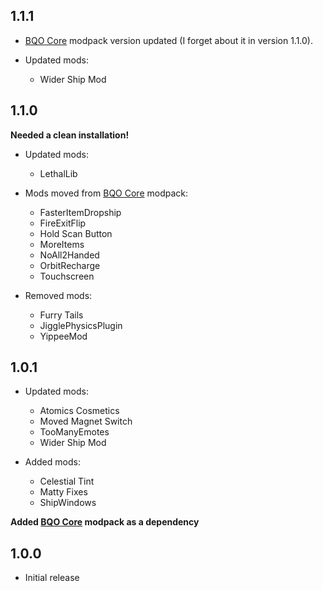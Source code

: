 ## 1.1.1
- [BQO Core](https://thunderstore.io/c/lethal-company/p/RebelSqu4d/BQO_Core/) modpack version updated (I forget about it in version 1.1.0).

- Updated mods:
    - Wider Ship Mod

## 1.1.0
<b>Needed a clean installation!</b>

- Updated mods:
    - LethalLib
    
- Mods moved from [BQO Core](https://thunderstore.io/c/lethal-company/p/RebelSqu4d/BQO_Core/) modpack:
    - FasterItemDropship
    - FireExitFlip
    - Hold Scan Button
    - MoreItems
    - NoAll2Handed
    - OrbitRecharge
    - Touchscreen

- Removed mods:
    - Furry Tails
    - JigglePhysicsPlugin
    - YippeeMod

## 1.0.1
- Updated mods:
    - Atomics Cosmetics
    - Moved Magnet Switch
    - TooManyEmotes
    - Wider Ship Mod

- Added mods:
    - Celestial Tint
    - Matty Fixes
    - ShipWindows

<b>Added [BQO Core](https://thunderstore.io/c/lethal-company/p/RebelSqu4d/BQO_Core/) modpack as a dependency</b>

## 1.0.0
- Initial release